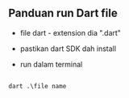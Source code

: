 ## Panduan run Dart file

- file dart - extension dia ".dart"
- pastikan dart SDK dah install

- run dalam terminal 
```shell

dart .\file name

```